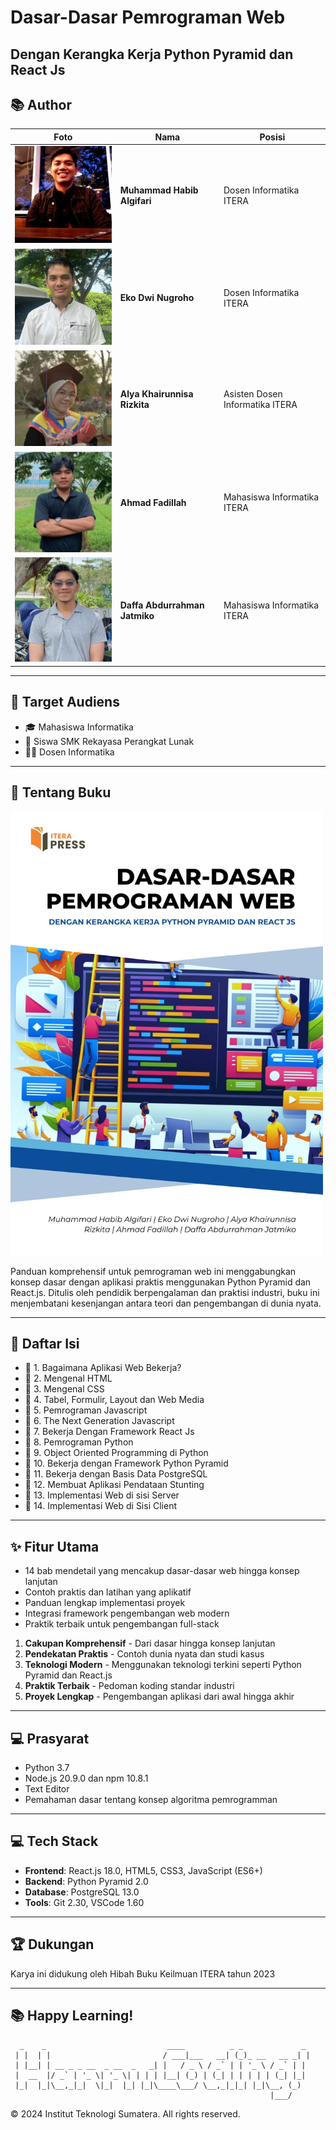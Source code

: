 # Dasar-Dasar Pemrograman Web
## Dengan Kerangka Kerja Python Pyramid dan React Js

## 📚 Author

| Foto | Nama | Posisi |
|------|------|--------|
| ![Foto Muhammad Habib Algifari](./assets/habib.jpg) | **Muhammad Habib Algifari** | Dosen Informatika ITERA |
| ![Foto Eko Dwi Nugroho](./assets/eko.jpg) | **Eko Dwi Nugroho** | Dosen Informatika ITERA |
| ![Foto Alya Khairunnisa Rizkita](./assets/alya.jpg) | **Alya Khairunnisa Rizkita** | Asisten Dosen Informatika ITERA |
| ![Foto Ahmad Fadillah](./assets/fadil.jpg) | **Ahmad Fadillah** | Mahasiswa Informatika ITERA |
| ![Foto Daffa Abdurrahman Jatmiko](./assets/daffa.jpg) | **Daffa Abdurrahman Jatmiko** | Mahasiswa Informatika ITERA |

---
## 🎯 Target Audiens

- 🎓 Mahasiswa Informatika
- 💼 Siswa SMK Rekayasa Perangkat Lunak
- 👨‍🏫 Dosen Informatika

---
## 📖 Tentang Buku

<img src="./assets/cover.jpeg" alt="Cover Buku" style="max-width: 500px; object:cover; border-radius: 4px; text-align: center; margin: 0 auto;">

Panduan komprehensif untuk pemrograman web ini menggabungkan konsep dasar dengan aplikasi praktis menggunakan Python Pyramid dan React.js. Ditulis oleh pendidik berpengalaman dan praktisi industri, buku ini menjembatani kesenjangan antara teori dan pengembangan di dunia nyata.

---
## 📂 Daftar Isi

- 📑 1. Bagaimana Aplikasi Web Bekerja?
- 📑 2. Mengenal HTML
- 📑 3. Mengenal CSS
- 📑 4. Tabel, Formulir, Layout dan Web Media
- 📑 5. Pemrograman Javascript
- 📑 6. The Next Generation Javascript
- 📑 7. Bekerja Dengan Framework React Js
- 📑 8. Pemrograman Python
- 📑 9. Object Oriented Programming di Python
- 📑 10. Bekerja dengan Framework Python Pyramid
- 📑 11. Bekerja dengan Basis Data PostgreSQL
- 📑 12. Membuat Aplikasi Pendataan Stunting
- 📑 13. Implementasi Web di sisi Server
- 📑 14. Implementasi Web di Sisi Client

---
## ✨ Fitur Utama

- 14 bab mendetail yang mencakup dasar-dasar web hingga konsep lanjutan
- Contoh praktis dan latihan yang aplikatif
- Panduan lengkap implementasi proyek
- Integrasi framework pengembangan web modern
- Praktik terbaik untuk pengembangan full-stack

1. **Cakupan Komprehensif** - Dari dasar hingga konsep lanjutan
2. **Pendekatan Praktis** - Contoh dunia nyata dan studi kasus
3. **Teknologi Modern** - Menggunakan teknologi terkini seperti Python Pyramid dan React.js
4. **Praktik Terbaik** - Pedoman koding standar industri
5. **Proyek Lengkap** - Pengembangan aplikasi dari awal hingga akhir

---

## 💻 Prasyarat

- Python 3.7 
- Node.js 20.9.0 dan npm 10.8.1
- Text Editor
- Pemahaman dasar tentang konsep algoritma pemrogramman
  
---

## 💻 Tech Stack

- **Frontend**: React.js 18.0, HTML5, CSS3, JavaScript (ES6+)
- **Backend**: Python Pyramid 2.0
- **Database**: PostgreSQL 13.0
- **Tools**: Git 2.30, VSCode 1.60
  
---

## 🏆 Dukungan

Karya ini didukung oleh Hibah Buku Keilmuan ITERA tahun 2023

---

## 📚 Happy Learning! 

```
  _    _                           ____          _ _             _ 
 | |  | |                         / ___|___   __| (_)_ __   __ _| |
 | |__| | __ _ _ __  _ __  _   _| |   / _ \ / _` | | '_ \ / _` | |
 |  __  |/ _` | '_ \| '_ \| | | | |__| (_) | (_| | | | | | (_| |_|
 |_|  |_|\__,_|_|  \|_|  |_| |_|\____\___/ \__,_|_|_| |_|\__, (_)
                                                          |___/    
```

© 2024 Institut Teknologi Sumatera. All rights reserved.
